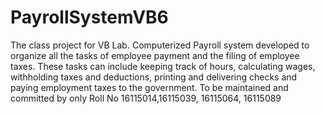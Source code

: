 # PayrollSystemVB6
The class project for VB Lab.
Computerized Payroll system developed to organize all the tasks of employee payment and the filing of employee taxes.
These tasks can include keeping track of hours, calculating wages, withholding taxes and deductions, printing and delivering checks and paying employment taxes to the government.
To be maintained and committed by only Roll No 16115014,16115039, 16115064, 16115089
